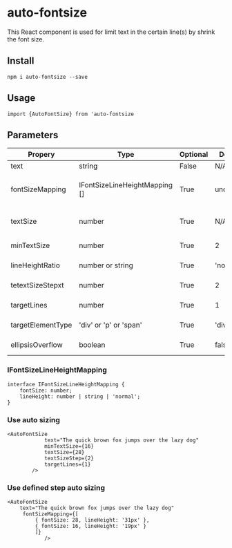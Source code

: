 # auto-fontsize

This React component is used for limit text in the certain line(s) by shrink the font size.

## Install

`npm i auto-fontsize --save`

## Usage

`import {AutoFontSize} from 'auto-fontsize`

## Parameters

| Propery           | Type                          | Optional | Default   | Note                                                                            |
| ----------------- | ----------------------------- | -------- | --------- | ------------------------------------------------------------------------------- |
| text              | string                        | False    | N/A       | Text to display                                                                 |
| fontSizeMapping   | IFontSizeLineHeightMapping [] | True     | undefined | define Array of `IFontSizeLineHeightMapping` to execute the defined step sizing |
| textSize          | number                        | True     | N/A       | Start font size, if null, will use the inherit value from parent element        |
| minTextSize       | number                        | True     | 2         | Minimum text size to try on auto sizing                                         |
| lineHeightRatio   | number or string              | True     | 'normal'  | line height setting for auto sizing                                             |
| tetextSizeStepxt  | number                        | True     | 2         | Decrease step of font size when auto sizing                                     |
| targetLines       | number                        | True     | 1         | Target maximum lines when auto sizing                                           |
| targetElementType | 'div' or 'p' or 'span'        | True     | 'div'     | Target container to put the auto sizing text                                    |
| ellipsisOverflow  | boolean                       | True     | false     | Show ellipsis ... when text is overflow                                         |

### IFontSizeLineHeightMapping

```
interface IFontSizeLineHeightMapping {
    fontSize: number;
    lineHeight: number | string | 'normal';
}
```

### Use auto sizing

```
<AutoFontSize
            text="The quick brown fox jumps over the lazy dog"
            minTextSize={16}
            textSize={28}
            textSizeStep={2}
            targetLines={1}
        />
```

### Use defined step auto sizing

```
<AutoFontSize
    text="The quick brown fox jumps over the lazy dog"
     fontSizeMapping={[
         { fontSize: 28, lineHeight: '31px' },
         { fontSize: 16, lineHeight: '19px' }
         ]}
            />
```
